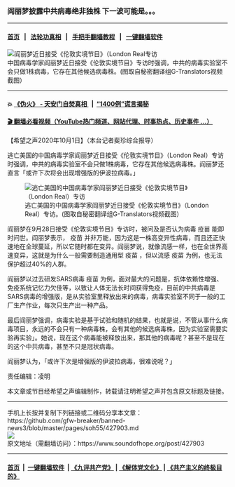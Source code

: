 ### 阎丽梦披露中共病毒绝非独株 下一波可能是。。。
------------------------

#### [首页](https://github.com/gfw-breaker/banned-news3/blob/master/README.md) &nbsp;&nbsp;|&nbsp;&nbsp; [法轮功真相](https://github.com/begood0513/basic/blob/master/README.md)  &nbsp;&nbsp;|&nbsp;&nbsp; [手把手翻墙教程](https://github.com/gfw-breaker/guides/wiki)  &nbsp;&nbsp;|&nbsp;&nbsp; [一键翻墙软件](https://github.com/gfw-breaker/nogfw/blob/master/README.md)  



<div><img alt="阎丽梦近日接受《伦敦实境节目》（London Real专访" src="https://img.soundofhope.org/2020-10/1601612779641.png"/>
<br/><figcaption class="caption">
 中国病毒学家阎丽梦近日接受《伦敦实境节目》专访时强调，中共的病毒实验室不会只做1株病毒，它存在其他候选病毒株。(图取自秘密翻译组G-Translators视频截图）
</figcaption></div><hr/>

#### 💥 [《伪火》 - 天安门自焚真相 ](http://158.247.195.190:10000/videos/blog/weihuo.html)&nbsp; |&nbsp; [“1400例”谎言揭秘  ](http://158.247.195.190:10000/videos/blog/jiexi1400.html)

#### [ 🎬  翻墙必看视频（YouTube热门频道、网站代理、时事热点、历史事件 ...）](https://github.com/gfw-breaker/links/blob/master/banned.md)

<div><div class="Content__Wrapper sc-1bvya0-0 grZQxZ">
 <p class="meta-top">
  <span class="meta">
   【希望之声2020年10月1日】（本台记者斐珍综合报导）
  </span>
 </p>
 <p style="text-align:start">
  逃亡美国的中国病毒学家阎丽梦近日接受《伦敦实境节目》（London Real）专访时强调，中共的病毒实验室不会只做1株病毒，它存在其他候选病毒株。阎丽梦还直言「或许下次将会出现增强版的伊波拉病毒。」
 </p>
 <figure class="OImage__StyledFigure-sc-1lfley0-0 hHSfVg">
  <img alt="逃亡美国的中国病毒学家阎丽梦近日接受《伦敦实境节目》（London Real）专访" src="https://img.soundofhope.org/2020-10/1601613086642.png"/>
  <br/><figcaption>
   逃亡美国的中国病毒学家阎丽梦近日接受《伦敦实境节目》（London Real）专访。(图取自秘密翻译组G-Translators视频截图）
  </figcaption>
 </figure>
 <p>
  阎丽梦在9月28日接受《伦敦实境节目》专访时，被问及是否认为病毒
  <ok href="/term/19628">
   疫苗
  </ok>
  能即时问世。阎丽梦表示，
  <ok href="/term/19628">
   疫苗
  </ok>
  并非万能，因为这是一株高变异性病毒，而且还正快速地在全球蔓延，所以它随时都在变异。阎丽梦说，就像流感一样，也在全世界高速变异，这就是为什么一般需要制造通用型
  <ok href="/term/19628">
   疫苗
  </ok>
  ，但以流感
  <ok href="/term/19628">
   疫苗
  </ok>
  为例，也无法保护超过40%的人群。
 </p>
 <div class="AD_Embed__Wrap-sc-1xslmin-0 igMuqX module desktop">
  <div>
  </div>
 </div>
 <p>
  阎丽梦以过去研发SARS病毒
  <ok href="/term/19628">
   疫苗
  </ok>
  为例，面对最大的问题是，抗体依赖性增强、免疫系统记忆力欠佳等，以致让人体无法长时间获得免疫，目前的中共病毒是SARS病毒的增强版，是从实验室里释放出来的病毒，病毒实验室不同于一般的工厂生产作业，每次只生产出一种产品。
 </p>
 <p>
  最后阎丽梦强调，病毒实验是基于试验和随机的结果，也就是说，不管从事什么病毒项目，永远的不会只有一种病毒株，会有其他的候选病毒株，因为实验室需要实验再实验」。她说，现在这个病毒能被释放出来，那其他的病毒呢？甚至不是现在的这个中共病毒，甚至不只是冠状病毒。
 </p>
 <p>
  阎丽梦认为，「或许下次是增强版的伊波拉病毒，很难说呢？」
 </p>
 <p class="meta-btm">
  责任编辑：凌明
 </p>
 <p class="meta-btm">
  本文章或节目经希望之声编辑制作，转载请注明希望之声并包含原文标题及链接。
 </p>
</div>
</div>
<hr/>
手机上长按并复制下列链接或二维码分享本文章：<br/>
https://github.com/gfw-breaker/banned-news3/blob/master/pages/soh55/427903.md <br/>
<a href='https://github.com/gfw-breaker/banned-news3/blob/master/pages/soh55/427903.md'><img src='https://github.com/gfw-breaker/banned-news3/blob/master/pages/soh55/427903.md.png'/></a> <br/>
原文地址（需翻墙访问）：https://www.soundofhope.org/post/427903


------------------------
#### [首页](https://github.com/gfw-breaker/banned-news3/blob/master/README.md) &nbsp;|&nbsp; [一键翻墙软件](https://github.com/gfw-breaker/nogfw/blob/master/README.md) &nbsp;| [《九评共产党》](https://github.com/gfw-breaker/9ping.md/blob/master/README.md#九评之一评共产党是什么) | [《解体党文化》](https://github.com/gfw-breaker/jtdwh.md/blob/master/README.md) | [《共产主义的终极目的》](https://github.com/gfw-breaker/gczydzjmd.md/blob/master/README.md)


<img src='http://gfw-breaker.win/banned-news3/pages/soh55/427903.md' width='0px' height='0px'/>